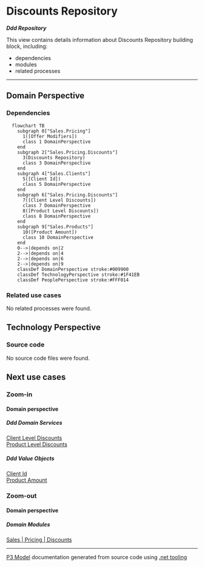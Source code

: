 ﻿
# Discounts Repository

***Ddd Repository***  

This view contains details information about Discounts Repository building block, including:
- dependencies
- modules
- related processes  

---



## Domain Perspective


### Dependencies

```mermaid
  flowchart TB
    subgraph 0["Sales.Pricing"]
      1([Offer Modifiers])
      class 1 DomainPerspective
    end
    subgraph 2["Sales.Pricing.Discounts"]
      3(Discounts Repository)
      class 3 DomainPerspective
    end
    subgraph 4["Sales.Clients"]
      5([Client Id])
      class 5 DomainPerspective
    end
    subgraph 6["Sales.Pricing.Discounts"]
      7([Client Level Discounts])
      class 7 DomainPerspective
      8([Product Level Discounts])
      class 8 DomainPerspective
    end
    subgraph 9["Sales.Products"]
      10([Product Amount])
      class 10 DomainPerspective
    end
    0-->|depends on|2
    2-->|depends on|4
    2-->|depends on|6
    2-->|depends on|9
    classDef DomainPerspective stroke:#009900
    classDef TechnologyPerspective stroke:#1F41EB
    classDef PeoplePerspective stroke:#FFF014
```

### Related use cases

No related processes were found.  

## Technology Perspective


### Source code

No source code files were found.  

## Next use cases


### Zoom-in


#### Domain perspective


##### Ddd Domain Services

[Client Level Discounts](ClientLevelDiscounts.md)  
[Product Level Discounts](ProductLevelDiscounts.md)  

##### Ddd Value Objects

[Client Id](../../Clients/ClientId.md)  
[Product Amount](../../Products/ProductAmount.md)  

### Zoom-out


#### Domain perspective


##### Domain Modules

[Sales | Pricing | Discounts](Discounts-module.md)  

---

[P3 Model](https://github.com/P3-model/P3-model) documentation generated from source code using [.net tooling](https://github.com/P3-model/P3-model-dotnet)